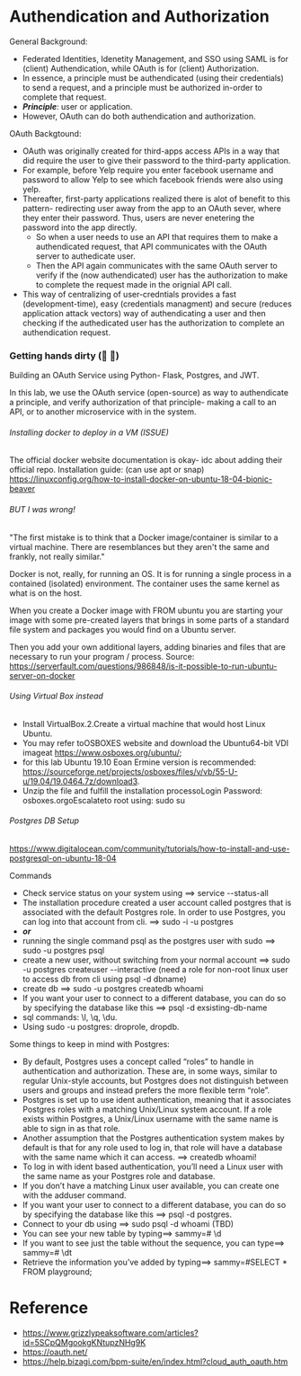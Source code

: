 # Authendication and Authorization

General Background: 
* Federated Identities, Idenetity Management, and SSO using SAML is for (client) Authendication, while OAuth is for (client) Authorization.
* In essence, a principle must be authendicated (using their credentials) to send a request, and a principle must be authorized in-order to complete that request.
* ***Principle***: user or application.
* However, OAuth can do both authendication and authorization.

OAuth Backgtound:
* OAuth was originally created for third-apps access APIs in a way that did require the user to give their password to the third-party application.
* For example, before Yelp require you enter facebook username and password to allow Yelp to see which facebook friends were also using yelp.
* Thereafter, first-party applications realized there is alot of benefit to this pattern- redirecting user away from the app to an OAuth sever, where they enter their password. Thus, users are never enetering the password into the app directly. 
  * So when a user needs to use an API that requires them to make a authendicated request, that API communicates with the OAuth server to authedicate user. 
  * Then the API again communicates with the same OAuth server to verify if the (now authendicated) user has the authorization to make to complete the request made in the orignial API call.      
* This way of centralizing of user-credntials provides a fast (development-time), easy (credentials managment) and secure (reduces application attack vectors) way of authendicating a user and then checking if the authedicated user has the authorization to complete an authendication request.   

### Getting hands dirty (:hammer: :hammer:)

Building an OAuth Service using Python- Flask, Postgres, and JWT.

In this lab, we use the OAuth service (open-source) as way to authendicate a principle, and verify authorization of that principle- making a call to an API, or to another microservice with in the system. 

###### Installing docker to deploy in a VM  (ISSUE)

The official docker website documentation is okay- idc about adding their official repo. Installation guide: (can use apt or snap)
https://linuxconfig.org/how-to-install-docker-on-ubuntu-18-04-bionic-beaver

###### BUT I was wrong!
"The first mistake is to think that a Docker image/container is similar to a virtual machine. There are resemblances but they aren't the same and frankly, not really similar."

Docker is not, really, for running an OS. It is for running a single process in a contained (isolated) environment. The container uses the same kernel as what is on the host.

When you create a Docker image with FROM ubuntu you are starting your image with some pre-created layers that brings in some parts of a standard file system and packages you would find on a Ubuntu server.

Then you add your own additional layers, adding binaries and files that are necessary to run your program / process.
Source:  https://serverfault.com/questions/986848/is-it-possible-to-run-ubuntu-server-on-docker

###### Using Virtual Box instead
* Install VirtualBox.2.Create a virtual machine that would host Linux Ubuntu.
* You may refer toOSBOXES website and download the Ubuntu64-bit VDI imageat https://www.osboxes.org/ubuntu/; 
* for this lab Ubuntu 19.10 Eoan Ermine version is recommended: https://sourceforge.net/projects/osboxes/files/v/vb/55-U-u/19.04/19.0464.7z/download3.
* Unzip the file and fulfill the installation processoLogin Password: osboxes.orgoEscalateto root using: sudo su


######  Postgres DB Setup
https://www.digitalocean.com/community/tutorials/how-to-install-and-use-postgresql-on-ubuntu-18-04

Commands

* Check service status on your system using ==> service --status-all
* The installation procedure created a user account called postgres that is associated with the default Postgres role. In order to use Postgres, you can log into that account from cli. ==> sudo -i -u postgres 
* ***or***
* running the single command psql as the postgres user with sudo ==> sudo -u postgres psql
* create a new user, without switching from your normal account ==> sudo -u postgres createuser --interactive (need a role for non-root linux user to access db from cli using psql -d dbname) 
* create db ==> sudo -u postgres createdb whoami 
* If you want your user to connect to a different database, you can do so by specifying the database like this ==> psql -d exsisting-db-name
* sql commands: \l, \q, \du.
* Using sudo -u postgres: droprole, dropdb. 

Some things to keep in mind with Postgres:

* By default, Postgres uses a concept called “roles” to handle in authentication and authorization. These are, in some ways, similar to regular Unix-style accounts, but Postgres does not distinguish between users and groups and instead prefers the more flexible term “role”.
* Postgres is set up to use ident authentication, meaning that it associates Postgres roles with a matching Unix/Linux system account. If a role exists within Postgres, a Unix/Linux username with the same name is able to sign in as that role.
* Another assumption that the Postgres authentication system makes by default is that for any role used to log in, that role will have a database with the same name which it can access. ==> createdb whoami!
* To log in with ident based authentication, you’ll need a Linux user with the same name as your Postgres role and database.
* If you don’t have a matching Linux user available, you can create one with the adduser command. 
* If you want your user to connect to a different database, you can do so by specifying the database like this ==> psql -d postgres.
* Connect to your db using ==> sudo psql -d whoami (TBD)
* You can see your new table by typing==> sammy=# \d
* If you want to see just the table without the sequence, you can type==> sammy=# \dt 
* Retrieve the information you’ve added by typing==> sammy=#SELECT * FROM playground;



# Reference
* https://www.grizzlypeaksoftware.com/articles?id=5SCpQMgookgKNtupzNHg9K
* https://oauth.net/
* https://help.bizagi.com/bpm-suite/en/index.html?cloud_auth_oauth.htm
